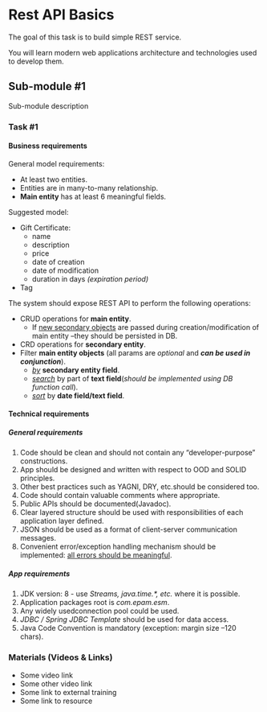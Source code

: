 # Rest API Basics

The goal of this task is to build simple REST service. 

You will learn modern web applications architecture and technologies used to develop them.

## Sub-module #1

Sub-module description

### Task #1

#### Business requirements

General model requirements:
* At least two entities.
* Entities are in many-to-many relationship.
* **Main entity** has at least 6 meaningful fields.

Suggested model:

* Gift Certificate:
  * name
  * description
  * price
  * date of creation
  * date of modification
  * duration in days *(expiration period)*
* Tag

The system should expose REST API to perform the following operations:

* CRUD operations for **main entity**.
  * If <ins>new secondary objects</ins> are passed during creation/modification of main entity –they should be persisted in DB.
* CRD operations for **secondary entity**.
* Filter **main entity objects** (all params are *optional* and ***can be used in conjunction***).
  * <ins>*by*</ins> **secondary entity field**.
  * <ins>*search*</ins> by part of **text field**(*should be implemented using DB function call*).
  * <ins>*sort*</ins> by **date field/text field**.
  
#### Technical requirements

##### General requirements

1. Code should be clean and should not contain any “developer-purpose” constructions.
2. App should be designed and written with respect to OOD and SOLID principles.
3. Other best practices such as YAGNI, DRY, etc.should be considered too.
4. Code should contain valuable comments where appropriate.
5. Public APIs should be documented(Javadoc).
6. Clear layered structure should be used with responsibilities of each application layer defined.
7. JSON should be used as a format of client-server communication messages.
8. Convenient error/exception handling mechanism should be implemented: <ins>all errors should be meaningful</ins>.

##### App requirements

1. JDK version: 8 - use *Streams, java.time.\*, etc.* where it is possible.
2. Application packages root is *com.epam.esm*.
3. Any widely usedconnection pool could be used.
4. *JDBC / Spring JDBC Template* should be used for data access.
5. Java Code Convention is mandatory (exception: margin size –120 chars).
  
### Materials (Videos & Links)

* Some video link
* Some other video link
* Some link to external training
* Some link to resource
